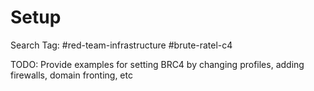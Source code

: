 # Setup

Search Tag: #red-team-infrastructure #brute-ratel-c4

TODO: Provide examples for setting BRC4 by changing profiles, adding firewalls, domain fronting, etc